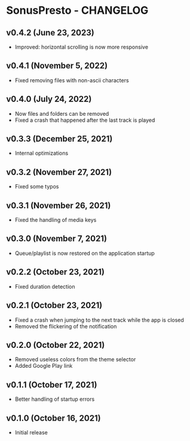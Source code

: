 # SonusPresto - CHANGELOG


## v0.4.2 (June 23, 2023)

- Improved: horizontal scrolling is now more responsive


## v0.4.1 (November 5, 2022)

- Fixed removing files with non-ascii characters


## v0.4.0 (July 24, 2022)

- Now files and folders can be removed
- Fixed a crash that happened after the last track is played


## v0.3.3 (December 25, 2021)

- Internal optimizations


## v0.3.2 (November 27, 2021)

- Fixed some typos


## v0.3.1 (November 26, 2021)

- Fixed the handling of media keys


## v0.3.0 (November 7, 2021)

- Queue/playlist is now restored on the application startup


## v0.2.2 (October 23, 2021)

- Fixed duration detection


## v0.2.1 (October 23, 2021)

- Fixed a crash when jumping to the next track while the app is closed
- Removed the flickering of the notification


## v0.2.0 (October 22, 2021)

- Removed useless colors from the theme selector
- Added Google Play link


## v0.1.1 (October 17, 2021)

- Better handling of startup errors


## v0.1.0 (October 16, 2021)

- Initial release
